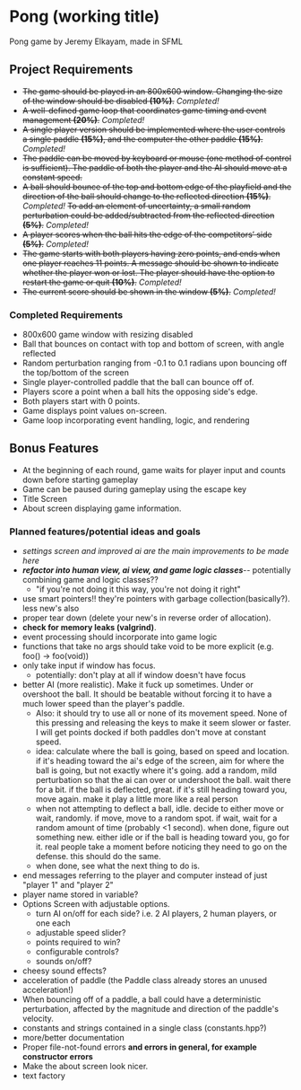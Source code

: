 # Pong (working title)
Pong game by Jeremy Elkayam, made in SFML

## Project Requirements
- ~~The game should be played in an 800x600 window. Changing the size of the window should be disabled
__(10%)__.~~
_Completed!_
- ~~A well-defined game loop that coordinates game timing and event management __(20%)__.~~ _Completed!_
- ~~A single player version should be implemented where the user controls a single paddle __(15%)__,
and the computer the other paddle __(15%)__.~~ _Completed!_
- ~~The paddle can be moved by keyboard or mouse (one method of control is sufficient). The paddle
of both the player and the AI should move at a constant speed.~~
- ~~A ball should bounce of the top and bottom edge of the playfield and the direction of the ball should
change to the reflected direction __(15%)__.~~
_Completed!_
~~To add an element of uncertainty, a small random perturbation
could be added/subtracted from the reflected direction __(5%)__.~~
_Completed!_
- ~~A player scores when the ball hits the edge of the competitors’ side __(5%)__.~~
_Completed!_
- ~~The game starts with both players having zero points, and ends when one player reaches 11 
points. A message should be shown to indicate whether the player won or lost.  The player 
should have the option to restart the game or quit __(10%)__.~~ _Completed!_
- ~~The current score should be shown in the window __(5%)__.~~ _Completed!_


### Completed Requirements
- 800x600 game window with resizing disabled
- Ball that bounces on contact with top and bottom of screen, with angle reflected
- Random perturbation ranging from -0.1 to 0.1 radians upon bouncing off the top/bottom of the screen
- Single player-controlled paddle that the ball can bounce off of.
- Players score a point when a ball hits the opposing side's edge.
- Both players start with 0 points.
- Game displays point values on-screen.
- Game loop incorporating event handling, logic, and rendering

## Bonus Features
- At the beginning of each round, game waits for player input and counts down before starting gameplay
- Game can be paused during gameplay using the escape key
- Title Screen
- About screen displaying game information.

### Planned features/potential ideas and goals
- _settings screen and improved ai are the main improvements to be made here_
- ___refactor into human view, ai view, and game logic classes___-- potentially combining game and logic classes??
  - "if you're not doing it this way, you're not doing it right"
- use smart pointers!! they're pointers with garbage collection(basically?). less new's also
- proper tear down (delete your new's in reverse order of allocation).
- __check for memory leaks (valgrind)__.
- event processing should incorporate into game logic
- functions that take no args should take void to be more explicit (e.g. foo() -> foo(void))
- only take input if window has focus.
  - potentially: don't play at all if window doesn't have focus
- better AI (more realistic). Make it fuck up sometimes. Under or overshoot the ball.
It should be beatable without forcing it to have a much lower speed than the player's paddle.
  - Also: it should try to use all or none of its movement speed. None of this pressing and
  releasing the keys to make it seem slower or faster. I will get points docked if both paddles
  don't move at constant speed.
  - idea: calculate where the ball is going, based on speed and location. if it's heading toward the ai's edge of the screen, aim for where the ball is going, but not exactly where it's going. add a random, mild perturbation so that the ai can over or undershoot the ball. wait there for a bit. if the ball is deflected, great. if it's still heading toward you, move again. make it play a little more like a real person
  - when not attempting to deflect a ball, idle. decide to either move or wait, randomly. if move, move to a random spot. if wait, wait for a random amount of time (probably <1 second). when done, figure out something new. either idle or if the ball is heading toward you, go for it. real people take a moment before noticing they need to go on the defense. this should do the same.
  - when done, see what the next thing to do is. 
- end messages referring to the player and computer instead of just "player 1" and "player 2"
 - player name stored in variable?
- Options Screen with adjustable options.
  - turn AI on/off for each side? i.e. 2 AI players, 2 human players, or one each
  - adjustable speed slider?
  - points required to win?
  - configurable controls?
  - sounds on/off?
- cheesy sound effects?
- acceleration of paddle (the Paddle class already stores an unused acceleration!)
- When bouncing off of a paddle, a ball could have a deterministic perturbation, affected
by the magnitude and direction of the paddle's velocity.
- constants and strings contained in a single class (constants.hpp?)
- more/better documentation
- Proper file-not-found errors __and errors in general, for example constructor errors__
- Make the about screen look nicer.
- text factory
